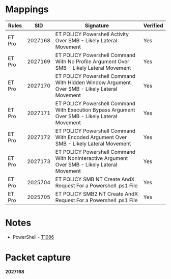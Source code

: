 # Mappings

| Rules     |    SID    | Signature 		                                                      						              |  Verified |
| --------- | --------- | --------------------------------------------------------------------------------------------- | --------- |
| ET Pro    |  2027168  | ET POLICY Powershell Activity Over SMB - Likely Lateral Movement                              |    Yes    |
| ET Pro    |  2027169  | ET POLICY Powershell Command With No Profile Argument Over SMB - Likely Lateral Movement      |    Yes    |
| ET Pro    |  2027170  | ET POLICY Powershell Command With Hidden Window Argument Over SMB - Likely Lateral Movement   |    Yes    |
| ET Pro    |  2027171  | ET POLICY Powershell Command With Execution Bypass Argument Over SMB - Likely Lateral Movement|    Yes    |
| ET Pro    |  2027172  | ET POLICY Powershell Command With Encoded Argument Over SMB - Likely Lateral Movement         |    Yes    |
| ET Pro    |  2027173  | ET POLICY Powershell Command With NonInteractive Argument Over SMB - Likely Lateral Movement  |    Yes    |
| ET Pro    |  2025704  | ET POLICY SMB NT Create AndX Request For a Powershell .ps1 File                               |    Yes    |
| ET Pro    | 2025705   | ET POLICY SMB2 NT Create AndX Request For a Powershell .ps1 File                              |    Yes    |

# Notes

* PowerShell - [T1086](https://attack.mitre.org/techniques/T1086/)

# Packet capture

**2027168**

```
```
